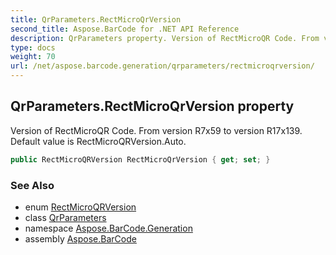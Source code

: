 ```yaml
---
title: QrParameters.RectMicroQrVersion
second_title: Aspose.BarCode for .NET API Reference
description: QrParameters property. Version of RectMicroQR Code. From version R7x59 to version R17x139. Default value is RectMicroQRVersion.Auto
type: docs
weight: 70
url: /net/aspose.barcode.generation/qrparameters/rectmicroqrversion/
---
```

## QrParameters.RectMicroQrVersion property

Version of RectMicroQR Code. From version R7x59 to version R17x139. Default value is RectMicroQRVersion.Auto.

```csharp
public RectMicroQRVersion RectMicroQrVersion { get; set; }
```

### See Also

* enum [RectMicroQRVersion](../../rectmicroqrversion/)
* class [QrParameters](../)
* namespace [Aspose.BarCode.Generation](../../../aspose.barcode.generation/)
* assembly [Aspose.BarCode](../../../)


